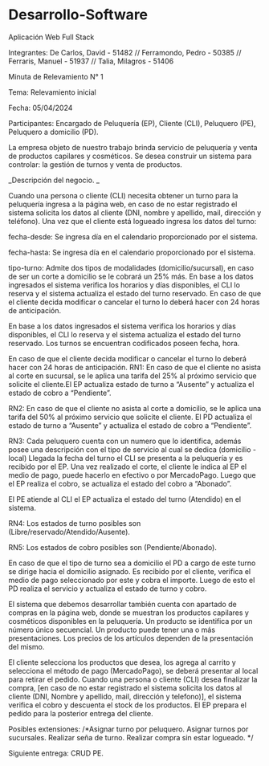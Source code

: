 # Desarrollo-Software
Aplicación Web Full Stack 

Integrantes:
De Carlos, David - 51482
// Ferramondo, Pedro - 50385
// Ferraris, Manuel - 51937
// Talia, Milagros - 51406

Minuta de Relevamiento N° 1

Tema: Relevamiento inicial

Fecha: 05/04/2024

Participantes: Encargado de Peluquería (EP), Cliente (CLI), Peluquero (PE), Peluquero a domicilio (PD).

La empresa objeto de nuestro trabajo brinda servicio de peluquería y venta de productos capilares y cosméticos. Se desea construir un sistema para controlar: la gestión de turnos y venta de productos.

_Descripción del negocio. _

Cuando una persona o cliente (CLI) necesita obtener un turno para la peluquería ingresa a la página web, en caso de no estar registrado el sistema solicita los datos al cliente (DNI, nombre y apellido, mail, dirección y teléfono). Una vez que el cliente está logueado ingresa los datos del turno:

fecha-desde: Se ingresa día en el calendario proporcionado por el sistema.

fecha-hasta: Se ingresa día en el calendario proporcionado por el sistema.

tipo-turno: Admite dos tipos de modalidades (domicilio/sucursal), en caso de ser un corte a domicilio se le cobrará un 25% más.
En base a los datos ingresados el sistema verifica los horarios y días disponibles, el CLI lo reserva y el sistema actualiza el estado del turno reservado. En caso de que el cliente decida modificar o cancelar el turno lo deberá hacer con 24 horas de anticipación.

En base a los datos ingresados el sistema verifica los horarios y días disponibles, el CLI lo reserva y el sistema actualiza el estado del turno reservado. Los turnos se encuentran codificados poseen fecha, hora.

 En caso de que el cliente decida modificar o cancelar el turno lo deberá hacer con 24 horas de anticipación.
RN1: En caso de que el cliente no asista al corte en sucursal, se le aplica una tarifa del 25% al próximo servicio que solicite el cliente.El EP actualiza estado de turno a “Ausente” y actualiza el estado de cobro a “Pendiente”.

RN2: En caso de que el cliente no asista al corte a domicilio, se le aplica una tarifa del 50% al próximo servicio que solicite el cliente. El PD actualiza el estado de turno a “Ausente” y actualiza el estado de cobro a “Pendiente”.

RN3:  Cada peluquero cuenta con un numero que lo identifica, además posee una descripción con el tipo de servicio al cual se dedica (domicilio - local)
Llegada la fecha del turno el CLI se presenta a la peluquería y es recibido por el EP. Una vez realizado el corte, el cliente le indica al EP el medio de pago, puede hacerlo en efectivo o por MercadoPago. Luego que el EP realiza el cobro, se actualiza el estado del cobro a “Abonado”.

El PE atiende al CLI el EP actualiza el estado del turno (Atendido) en el sistema.

RN4: Los estados de turno posibles son (Libre/reservado/Atendido/Ausente).

RN5: Los estados de cobro posibles son (Pendiente/Abonado).

En caso de que el tipo de turno sea a domicilio el PD a cargo de este turno se dirige hacia el domicilio asignado. Es recibido por el cliente, verifica el medio de pago seleccionado por este y cobra el importe. Luego de esto el PD realiza el servicio y actualiza el estado de turno y cobro.

El sistema que debemos desarrollar también cuenta con apartado de compras en la página web, donde se muestran los productos capilares y cosméticos disponibles en la peluquería. Un producto se identifica por un número único secuencial. Un producto puede tener una o más presentaciones. Los precios de los artículos dependen de la presentación del mismo.

El cliente selecciona los productos que desea, los agrega al carrito y selecciona el método de pago (MercadoPago), se deberá presentar al local para retirar el pedido. Cuando una persona o cliente (CLI) desea finalizar la compra, [en caso de no estar registrado el sistema solicita los datos al cliente (DNI, Nombre y apellido, mail, dirección y telefono)], el sistema verifica el cobro y descuenta el stock de los productos. El EP prepara el pedido para la posterior entrega del cliente.

Posibles extensiones: /*Asignar turno por peluquero. Asignar turnos por sucursales. Realizar seña de turno. Realizar compra sin estar logueado. */

Siguiente entrega: CRUD PE.
